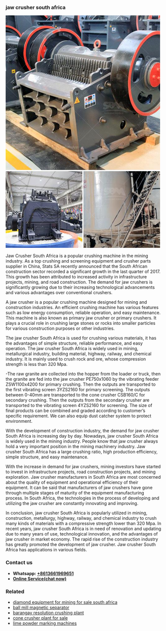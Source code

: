 <h3>jaw crusher south africa</h3><img src='1708586980.jpg' alt=''><p>Jaw Crusher South Africa is a popular crushing machine in the mining industry. As a top crushing and screening equipment and crusher parts supplier in China, Stats SA recently announced that the South African construction sector recorded a significant growth in the last quarter of 2017. This growth has been attributed to increased activity in infrastructure projects, mining, and road construction. The demand for jaw crushers is significantly growing due to their increasing technological advancements and various advantages over conventional crushers.</p><p>A jaw crusher is a popular crushing machine designed for mining and construction industries. An efficient crushing machine has various features such as low energy consumption, reliable operation, and easy maintenance. This machine is also known as primary jaw crusher or primary crushers. It plays a crucial role in crushing large stones or rocks into smaller particles for various construction purposes or other industries.</p><p>The jaw crusher South Africa is used for crushing various materials, it has the advantages of simple structure, reliable performance, and easy operation. The jaw crusher South Africa is widely used in mining, metallurgical industry, building material, highway, railway, and chemical industry. It is mainly used to crush rock and ore, whose compression strength is less than 320 Mpa.</p><p>-The raw granite are collected into the hopper from the loader or truck, then the granite are fed into the jaw crusher PE750x1060 by the vibrating feeder ZSW1100x4200 for primary crushing. Then the outputs are transported to the first vibrating screen 3YZS2160 for primary screening. The outputs between 0-40mm are transported to the cone crusher CSB160/C for secondary crushing. Then the outputs from the secondary crusher are transported to the vibrating screen 4YZS2160 for screening. The size of final products can be combined and graded according to customer’s specific requirement. We can also equip dust catcher system to protect environment.</p><p>With the development of construction industry, the demand for jaw crusher South Africa is increasing day by day. Nowadays, jaw crusher South Africa is widely used in the mining industry. People know that jaw crusher always hold a very important position in the mining machinery industry. Jaw crusher South Africa has a large crushing ratio, high production efficiency, simple structure, and easy maintenance.</p><p>With the increase in demand for jaw crushers, mining investors have started to invest in infrastructure projects, road construction projects, and mining exploration. Jaw crusher manufacturers in South Africa are most concerned about the quality of equipment and operational efficiency of their equipment. It can be said that manufacturers of jaw crushers have gone through multiple stages of maturity of the equipment manufacturing process. In South Africa, the technologies in the process of developing and utilizing the jaw crusher are constantly innovating and improving. </p><p>In conclusion, jaw crusher South Africa is popularly utilized in mining, construction, metallurgy, highway, railway, and chemical industry to crush many kinds of materials with a compressive strength lower than 320 Mpa. In recent years, jaw crusher South Africa is in need of renovation and updating due to many years of use, technological innovation, and the advantages of jaw crusher in market economy. The rapid rise of the construction industry has greatly promoted the development of jaw crusher. Jaw crusher South Africa has applications in various fields.</p><h3>Contact us</h3><ul><li><strong>Whatsapp:&nbsp;<a href="https://wa.me/8613661969651">+8613661969651</a></strong></li><li><a href="https://swt.shibang-china.com/?git&amp;zhl&amp;jaw crusher south africa"><strong>Online Service(chat now)</strong></a></li></ul><h3>Related</h3><ul><li><a href='diamond equipment for mining for sale south africa.md'>diamond equipment for mining for sale south africa</a></li><li><a href='ball mill magnetic separator.md'>ball mill magnetic separator</a></li><li><a href='barangay resolution crushing plant.md'>barangay resolution crushing plant</a></li><li><a href='cone crusher plant for sale.md'>cone crusher plant for sale</a></li><li><a href='lime powder marking machines.md'>lime powder marking machines</a></li></ul>